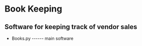 Book Keeping
============

Software for keeping track of vendor sales
------------------------------------------
* Books.py ------ main software
